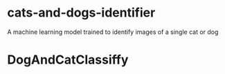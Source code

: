 # cats-and-dogs-identifier
A machine learning model trained to identify images of a single cat or dog
# DogAndCatClassiffy
